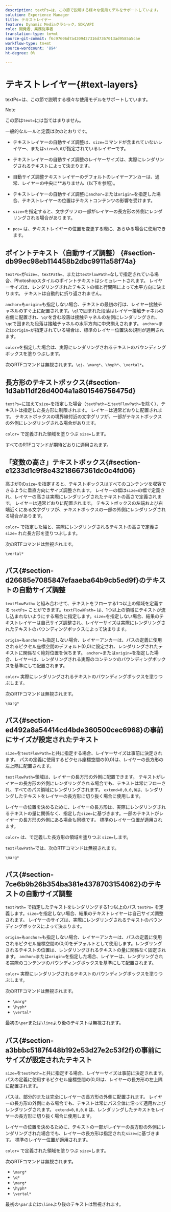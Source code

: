 ```yaml
---
description: textPs=は、この節で説明する様々な使用モデルをサポートしています。
solution: Experience Manager
title: テキストレイヤー
feature: Dynamic Mediaクラシック，SDK/API
role: 開発者、業務従事者
translation-type: tm+mt
source-git-commit: f6c97606d7a4209427316d7367013ad9585a5cae
workflow-type: tm+mt
source-wordcount: '894'
ht-degree: 0%

---
```



# テキストレイヤー{#text-layers}

textPs=は、この節で説明する様々な使用モデルをサポートしています。

>[!NOTE]
>
>この節は`text=`には当てはまりません。

一般的なルールと定義は次のとおりです。

* テキストレイヤーの自動サイズ調整は、`size=`コマンドが含まれていないレイヤー、または`size=0,0`が指定されているレイヤーです。

* テキストレイヤーの自動サイズ調整のレイヤーサイズは、実際にレンダリングされるテキストによって決まります。
* 自動サイズ調整テキストレイヤーのデフォルトのレイヤーアンカーは、通常、レイヤーの中央に&#x200B;**&#x200B;ありません（以下を参照）。
* テキストレイヤーの自動サイズ調整に`anchor=`または`origin=`を指定した場合、テキストレイヤーの位置はテキストコンテンツの影響を受けます。

* `size=`を指定すると、文字グリフの一部がレイヤーの長方形の外側にレンダリングされる場合があります。
* `pos=` は、テキストレイヤーの位置を変更する際に、あらゆる場合に使用できます。

## ポイントテキスト（自動サイズ調整） {#section-db99ec98eb114458b2dbc9911a58f74a}

`textPs=`が`size=`、`textPath=`、または`textFlowPath=`なしで指定されている場合、Photoshopスタイルのポイントテキストはシミュレートされます。 レイヤーサイズは、レンダリングされたテキストの幅と行間隔によって水平方向に決まります。 テキストは自動的に折り返されません。

`anchor=`も`origin=`も指定しない場合、テキストの最初の行は、レイヤー接触チャネルのすぐ上に配置されます。`\ql`で囲まれた段落はレイヤー接触チャネルの右側に配置され、`\qr`を含む段落は接触チャネルの左側にレンダリングされ、`\qc`で囲まれた段落は接触チャネルの水平方向に中央揃えされます。 `anchor=`または`origin=`が指定されている場合は、標準のレイヤー位置決め規則が適用されます。

`color=`を指定した場合は、実際にレンダリングされるテキストのバウンディングボックスを塗りつぶします。

次のRTFコマンドは無視されます。`\qj`、`\marg*`、`\hyph*`、`\vertal*`。

## 長方形のテキストボックス{#section-1d3ab11df26d4004a1a801546756475d}

`textPs=`に加えて`size=`を指定した場合（`textPath=`と`textFlowPath=`を除く）、テキストは指定した長方形に制限されます。 レイヤーは通常どおりに配置されます。 テキストボックスの境界線付近の文字グリフが、一部がテキストボックスの外側にレンダリングされる場合があります。

`color=` で定義された領域を塗りつぶ `size=`します。

すべてのRTFコマンドが期待どおりに適用されます。

## 「変数の高さ」テキストボックス{#section-e1233d1c9f8e43218667361dc0c4fd06}

高さが0の`size=`を指定すると、テキストボックスはすべてのコンテンツを収容できるように垂直方向にサイズ調整されます。 レイヤーの幅は`size=`の幅で定義され、レイヤーの高さは実際にレンダリングされたテキストの高さで定義されます。 レイヤーは通常どおりに配置されます。 テキストボックスの左端および右端近くにある文字グリフが、テキストボックスの一部の外側にレンダリングされる場合があります。

`color=` で指定した幅と、実際にレンダリングされるテキストの高さで定義さ `size=` れた長方形を塗りつぶします。

次のRTFコマンドは無視されます。

`\vertal*`

## パス{#section-d26685e7085847efaaeba64b9cb5ed9f}のテキストの自動サイズ調整

`textFlowPath=` と組み合わせて、テキストをフローする1つ以上の領域を定義する `textPs=` ことができます。`textFlowXPath=` は、1つ以上の領域にテキストが流し込まれないようにする場合に指定します。`size=`を指定しない場合、結果のテキストレイヤーは自己サイズ調整され、レイヤーサイズは実際にレンダリングされたテキストのバウンディングボックスによって決まります。

`origin=`も`anchor=`も指定しない場合、レイヤーアンカーは、パスの定義に使用されるピクセル座標空間のデフォルト(0,0)に設定され、レンダリングされたテキストに関係なく絶対位置を保ちます。 `anchor=`または`origin=`を指定した場合、レイヤーは、レンダリングされる実際のコンテンツのバウンディングボックスを基準にして配置されます。

`color=` 実際にレンダリングされるテキストのバウンディングボックスを塗りつぶします。

次のRTFコマンドは無視されます。

`\marg*`

## パス{#section-ed492a8a54414cd4bde360500cec6968}の事前にサイズが設定されたテキスト

`size=`を`textFlowPath=`と共に指定する場合、レイヤーサイズは事前に決定されます。 パスの定義に使用するピクセル座標空間の(0,0)は、レイヤーの長方形の左上隅に配置されます。

`textFlowPath=`領域は、レイヤーの長方形の外側に配置できます。 テキストがレイヤーの長方形の外側にレンダリングされる場合でも、テキストは常にフローされ、すべてのパス領域にレンダリングされます。 `extend=0,0,0,0`は、レンダリングしたテキストをレイヤーの長方形に切り抜く場合に使用します。

レイヤーの位置を決めるために、レイヤーの長方形は、実際にレンダリングされるテキストの量に関係なく、指定した`size=`に基づきます。一部のテキストがレイヤーの長方形の外側にある場合も同様です。 標準のレイヤー位置が適用されます。

`color=` は、で定義した長方形の領域を塗りつぶ `size=`します。

`textFlowPath=`では、次のRTFコマンドは無視されます。

`\marg*`

## パス{#section-7ce6b9b26b354ba381e4378703154062}のテキストの自動サイズ調整

`textPath=` で指定したテキストをレンダリングする1つ以上のパス `textPs=` を定義します。`size=`を指定しない場合、結果のテキストレイヤーは自己サイズ調整されます。 レイヤーのサイズは、実際にレンダリングされるテキストのバウンディングボックスによって決まります。

`origin=`も`anchor=`も指定しない場合、レイヤーアンカーは、パスの定義に使用されるピクセル座標空間の(0,0)をデフォルトとして使用します。レンダリングされるテキストの位置は、レンダリングされるテキストの量に関係なく固定されます。 `anchor=`または`origin=`を指定した場合、レイヤーは、レンダリングされる実際のコンテンツのバウンディングボックスを基準にして配置されます。

`color=` 実際にレンダリングされるテキストのバウンディングボックスを塗りつぶします。

次のRTFコマンドは無視されます。

* `\marg*`
* `\hyph*`
* `\vertal*`

最初の`\par`または`\line`より後のテキストは無視されます。

## パス{#section-a3bbbc5187f448b192e53d27e2c53f2f}の事前にサイズが設定されたテキスト

`size=`を`textPath=`と共に指定する場合、レイヤーサイズは事前に決定されます。 パスの定義に使用するピクセル座標空間の(0,0)は、レイヤーの長方形の左上隅に配置されます。

パスは、部分的または完全にレイヤーの長方形の外側に配置されます。 レイヤーの長方形の外側にある場合でも、テキストは常にパス全体に沿って適用およびレンダリングされます。 `extend=0,0,0,0` は、レンダリングしたテキストをレイヤーの長方形に切り抜く場合に使用します。

レイヤーの位置を決めるために、テキストの一部がレイヤーの長方形の外側にレンダリングされた場合でも、レイヤーの長方形は指定された`size=`に基づきます。 標準のレイヤー位置が適用されます。

`color=` で定義された領域を塗りつぶ `size=`します。

次のRTFコマンドは無視されます。

* `\marg*`
* `\q*`
* `\marg*`
* `\hyph*`
* `\vertal*`

最初の`\par`または`\line`より後のテキストは無視されます。

